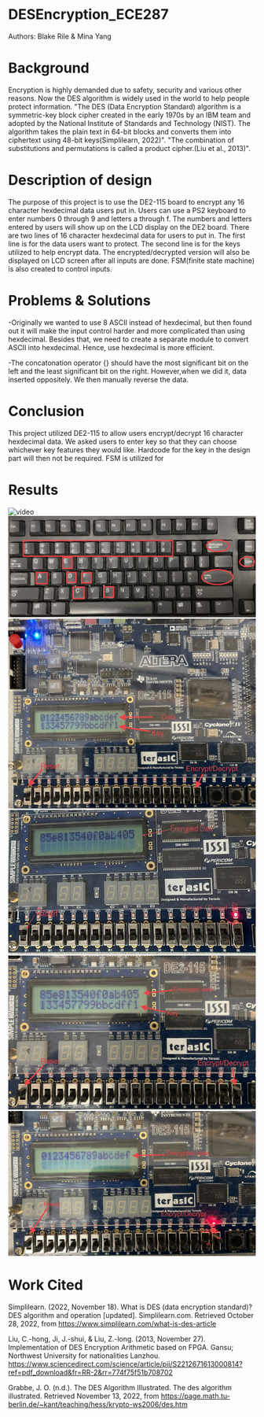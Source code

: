 # DESEncryption_ECE287
Authors: Blake Rile & Mina Yang

# Background
Encryption is highly demanded due to safety, security and various other reasons. Now the DES algorithm is widely used in the world to help people protect information.
"The DES (Data Encryption Standard) algorithm is a symmetric-key block cipher created in the early 1970s by an IBM team and adopted by the National Institute of Standards and Technology (NIST). The algorithm takes the plain text in 64-bit blocks and converts them into ciphertext using 48-bit keys(Simplilearn, 2022)".
"The combination of substitutions and permutations is called a product cipher.(Liu et al., 2013)".


# Description of design
The purpose of this project is to use the DE2-115 board to encrypt any 16 character hexdecimal data users put in. Users can use a PS2 keyboard to enter numbers 0 through 9 and letters a through f. The numbers and letters entered by users will show up on the LCD display on the DE2 board. There are two lines of 16 character hexdecimal data for users to put in. The first line is for the data users want to protect. The second line is for the keys utilized to help encrypt data. The encrypted/decrypted version will also be displayed on LCD screen after all inputs are done. FSM(finite state machine) is also created to control inputs.


# Problems & Solutions
-Originally we wanted to use 8 ASCII instead of hexdecimal, but then found out it will make the input control harder and more complicated than using hexdecimal. Besides that, we need to create a separate module to convert ASCII into hexdecimal. Hence, use hexdecimal is more efficient.

-The concatonation operator {} should have the most significant bit on the left and the least significant bit on the right. However,when we did it, data inserted oppositely. We then manually reverse the data.


# Conclusion
This project utilized DE2-115 to allow users encrypt/decrypt 16 character hexdecimal data. We asked users to enter key so that they can choose whichever key features they would like. Hardcode for the key in the design part will then not be required. FSM is utilized for 


# Results
![video](https://youtu.be/Ym-LmnOO4iQ)
![keyboard](https://github.com/Yadouzi/DESEncryption_ECE287/blob/main/images/ADA9E3D1-1EA5-4CD7-AB0C-AB4BDDC28ADE.jpeg)
![data](https://github.com/Yadouzi/DESEncryption_ECE287/blob/main/images/8C3A09E2-A0E6-43C5-886E-B25E34DD9EA3.jpeg)
![encrypted](https://github.com/Yadouzi/DESEncryption_ECE287/blob/main/images/CE7B11B5-C53D-4BC9-9FE4-083282F1F910.jpeg)
![decrypt](https://github.com/Yadouzi/DESEncryption_ECE287/blob/main/images/018FD2D3-563B-49D3-80A7-05B9F7265807.jpeg)
![done](https://github.com/Yadouzi/DESEncryption_ECE287/blob/main/images/393CCF37-ADD0-453E-A9DB-014CDE445011.jpeg)
# Work Cited
Simplilearn. (2022, November 18). What is DES (data encryption standard)? DES algorithm and operation [updated]. Simplilearn.com. Retrieved October 28, 2022, from https://www.simplilearn.com/what-is-des-article

Liu, C.-hong, Ji, J.-shui, &amp; Liu, Z.-long. (2013, November 27). Implementation of DES Encryption Arithmetic based on FPGA. Gansu; Northwest University for nationalities Lanzhou. https://www.sciencedirect.com/science/article/pii/S2212671613000814?ref=pdf_download&fr=RR-2&rr=774f75f51b708702

Grabbe, J. O. (n.d.). The DES Algorithm Illustrated. The des algorithm illustrated. Retrieved November 13, 2022, from https://page.math.tu-berlin.de/~kant/teaching/hess/krypto-ws2006/des.htm 



